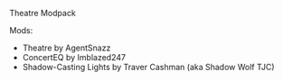 Theatre Modpack

Mods:

* Theatre by AgentSnazz
* ConcertEQ by Imblazed247 
* Shadow-Casting Lights by Traver Cashman (aka Shadow Wolf TJC)